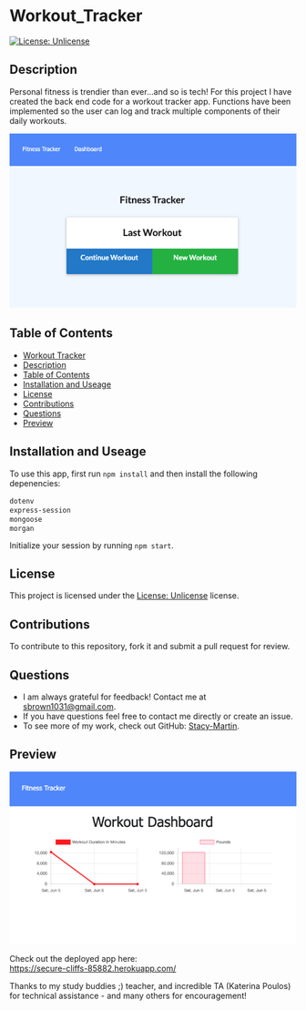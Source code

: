 # Workout_Tracker

[![License: Unlicense](https://img.shields.io/badge/license-Unlicense-blue.svg)](http://unlicense.org/)

## Description
Personal fitness is trendier than ever...and so is tech!  For this project I have created the back end code for a workout tracker app.  Functions have been implemented so the user can log and track multiple components of their daily workouts.

![](https://raw.githubusercontent.com/Stacy-Martin/Workout_Tracker/main/public/Images/Screen%20Shot%202021-06-06%20at%2012.14.20%20AM.png)

## Table of Contents
  - [Workout Tracker](#Workout_Tracker)
  - [Description](#description)
  - [Table of Contents](#table-of-contents)
  - [Installation and Useage](#installation)
  - [License](#license)
  - [Contributions](#contributions)
  - [Questions](#questions)
  - [Preview](#preview)

## Installation and Useage

To use this app, first run `npm install` and then install the following depenencies:

~~~
dotenv
express-session
mongoose
morgan
~~~

Initialize your session by running `npm start`.  

## License 
This project is licensed under the [License: Unlicense](http://unlicense.org/) license.

## Contributions
To contribute to this repository, fork it and submit a pull request for review.

## Questions
* I am always grateful for feedback! Contact me at sbrown1031@gmail.com.
* If you have questions feel free to contact me directly or create an issue. 
* To see more of my work, check out GitHub:  [Stacy-Martin](https://github.com/Stacy-Martin).

## Preview

![](https://raw.githubusercontent.com/Stacy-Martin/Workout_Tracker/main/public/Images/Screen%20Shot%202021-06-06%20at%2012.14.32%20AM.png)

Check out the deployed app here:   
https://secure-cliffs-85882.herokuapp.com/

Thanks to my study buddies ;) teacher, and incredible TA (Katerina Poulos) for technical assistance - and many others for encouragement! 
